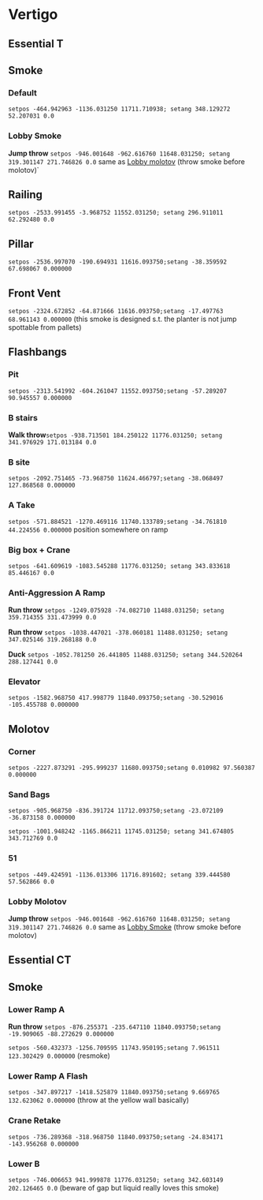 # Vertigo
## Essential T
## Smoke
### Default
`setpos -464.942963 -1136.031250 11711.710938; setang 348.129272 52.207031 0.0`
### Lobby Smoke
**Jump throw** `setpos -946.001648 -962.616760 11648.031250; setang 319.301147 271.746826 0.0` same as [Lobby molotov](#lobby-molotov) (throw smoke before molotov)`
## Railing
`setpos -2533.991455 -3.968752 11552.031250; setang 296.911011 62.292480 0.0`
## Pillar
`setpos -2536.997070 -190.694931 11616.093750;setang -38.359592 67.698067 0.000000`
## Front Vent
`setpos -2324.672852 -64.871666 11616.093750;setang -17.497763 68.961143 0.000000` (this smoke is designed s.t. the planter is not jump spottable from pallets)
## Flashbangs
### Pit
`setpos -2313.541992 -604.261047 11552.093750;setang -57.289207 90.945557 0.000000`
### B stairs
**Walk throw**`setpos -938.713501 184.250122 11776.031250; setang 341.976929 171.013184 0.0`
### B site
`setpos -2092.751465 -73.968750 11624.466797;setang -38.068497 127.868568 0.000000`
### A Take
`setpos -571.884521 -1270.469116 11740.133789;setang -34.761810 44.224556 0.000000` position somewhere on ramp
### Big box + Crane
`setpos -641.609619 -1083.545288 11776.031250; setang 343.833618 85.446167 0.0`
### Anti-Aggression A Ramp
**Run throw** `setpos -1249.075928 -74.082710 11488.031250; setang 359.714355 331.473999 0.0`

**Run throw** `setpos -1038.447021 -378.060181 11488.031250; setang 347.025146 319.268188 0.0`

**Duck** `setpos -1052.781250 26.441805 11488.031250; setang 344.520264 288.127441 0.0`
### Elevator
`setpos -1582.968750 417.998779 11840.093750;setang -30.529016 -105.455788 0.000000`
## Molotov
### Corner
`setpos -2227.873291 -295.999237 11680.093750;setang 0.010982 97.560387 0.000000`
### Sand Bags
`setpos -905.968750 -836.391724 11712.093750;setang -23.072109 -36.873158 0.000000`

`setpos -1001.948242 -1165.866211 11745.031250; setang 341.674805 343.712769 0.0`
### 51
`setpos -449.424591 -1136.013306 11716.891602; setang 339.444580 57.562866 0.0`
### Lobby Molotov
**Jump throw** `setpos -946.001648 -962.616760 11648.031250; setang 319.301147 271.746826 0.0` same as [Lobby Smoke](#lobby-smoke) (throw smoke before molotov)
## Essential CT
## Smoke
### Lower Ramp A
**Run throw** `setpos -876.255371 -235.647110 11840.093750;setang -19.909065 -88.272629 0.000000`

`setpos -560.432373 -1256.709595 11743.950195;setang 7.961511 123.302429 0.000000` (resmoke)
### Lower Ramp A Flash
`setpos -347.897217 -1418.525879 11840.093750;setang 9.669765 132.623062 0.000000` (throw at the yellow wall basically)
### Crane Retake
`setpos -736.289368 -318.968750 11840.093750;setang -24.834171 -143.956268 0.000000`
### Lower B
`setpos -746.006653 941.999878 11776.031250; setang 342.603149 202.126465 0.0` (beware of gap but liquid really loves this smoke)
